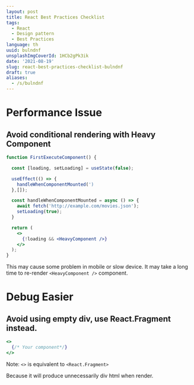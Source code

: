 ```yaml
---
layout: post
title: React Best Practices Checklist
tags:
  - React
  - Design pattern
  - Best Practices
language: th
uuid: bulndnf
unsplashImgCoverId: 1HCb2gPk3ik
date: '2021-08-19'
slug: react-best-practices-checklist-bulndnf
draft: true
aliases:
  - /s/bulndnf
---
```


# Performance Issue

## Avoid conditional rendering with Heavy Component

```jsx
function FirstExecuteComponent() {

  const [loading, setLoading] = useState(false);

  useEffect(() => {
    handleWhenComponentMounted(')
  },[]);

  const handleWhenComponentMounted = async () => {
    await fetch('http://example.com/movies.json');
    setLoading(true);
  }

  return (
    <>
      {!loading && <HeavyComponent />}
    </>
  );
}
```

This may cause some problem in mobile or slow device.
It may take a long time to re-render `<HeavyComponent />` component.

# Debug Easier

## Avoid using empty div, use React.Fragment instead.

```jsx
<>
  {/* Your component*/}
</>
```

Note: `<>` is equivalent to `<React.Fragment>`

Because it will produce unnecessarily div html when render.
